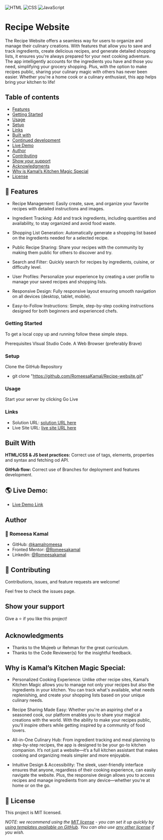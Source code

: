 ![HTML](https://img.shields.io/badge/-HTML-orange) ![CSS](https://img.shields.io/badge/-CSS-blue) ![JavaScript](https://img.shields.io/badge/-JavaScript-yellow)

# Recipe Website

The Recipe Website offers a seamless way for users to organize and manage their culinary creations. With features that allow you to save and track ingredients, create delicious recipes, and generate detailed shopping lists, it ensures you're always prepared for your next cooking adventure. The app intelligently accounts for the ingredients you have and those you need, simplifying your grocery shopping. Plus, with the option to make recipes public, sharing your culinary magic with others has never been easier. Whether you're a home cook or a culinary enthusiast, this app helps bring your kitchen to life!


## Table of contents

  - [Features](#features)
  - [Getting Started](#getting-started)
  - [Usage](#usage)
  - [Setup](#setup)
  - [Links](#links)
  - [Built with](#built-with)
  - [Continued development](#continued-development)
  - [Live Demo](#-live-demo)
  - [Author](#author)
  - [Contributing](#-contributing)
  - [Show your support](#show-your-support)
  - [Acknowledgments](#acknowledgments)
  - [ Why is Kamal’s Kitchen Magic Special](#why-is-kamals-kitchen-magic-special)
  - [License](#-license)


## 🌟 Features

- Recipe Management: Easily create, save, and organize your favorite recipes with detailed instructions and images.

- Ingredient Tracking: Add and track ingredients, including quantities and availability, to stay organized and avoid food waste.

- Shopping List Generation: Automatically generate a shopping list based on the ingredients needed for a selected recipe.

- Public Recipe Sharing: Share your recipes with the community by making them public for others to discover and try.

- Search and Filter: Quickly search for recipes by ingredients, cuisine, or difficulty level.

- User Profiles: Personalize your experience by creating a user profile to manage your saved recipes and shopping lists.

- Responsive Design: Fully responsive layout ensuring smooth navigation on all devices (desktop, tablet, mobile).

- Easy-to-Follow Instructions: Simple, step-by-step cooking instructions designed for both beginners and experienced chefs.

### Getting Started

To get a local copy up and running follow these simple steps.

Prerequisites
VIsual Studio Code.
A Web Browser (preferably Brave)

### Setup

Clone the GitHub Repository

- git clone "https://github.com/RomeesaKamal/Recipe-website.git"

### Usage

Start your server by clicking Go Live

### Links

- Solution URL: [solution URL here](https://github.com/RomeesaKamal/Recipe-website)
- Live Site URL: [live site URL here](https://romeesakamal.github.io/Recipe-website/)

## Built With

**HTML/CSS & JS best practices:** Correct use of tags, elements, properties and syntax and fetching od API.

**GitHub flow:** Correct use of Branches for deployment and features development.

## 🌎 Live Demo:

- [Live Demo Link](romeesakamal.github.io/Recipe-website/)

## Author

### 👤 **Romeesa Kamal**

- GitHub: [@kamalromeesa](https://github.com/RomeesaKamal/)
- Fronted Mentor: [@Romeesakamal](https://www.frontendmentor.io/profile/RomeesaKamal)
- Linkedin: [@Romeesakamal](https://www.linkedin.com/in/romeesa-kamal-7864b8342/)


## 🤝 Contributing

Contributions, issues, and feature requests are welcome!

Feel free to check the issues page.

## Show your support

Give a ⭐️ if you like this project!

## Acknowledgments

- Thanks to the Mujeeb ur Rehman for the great curriculum.
- Thanks to the Code Reviewer(s) for the insightful feedback.


## Why is Kamal’s Kitchen Magic Special:

- Personalized Cooking Experience: Unlike other recipe sites, Kamal’s Kitchen Magic allows you to manage not only your recipes but also the ingredients in your kitchen. You can track what's available, what needs replenishing, and create your shopping lists based on your unique culinary needs.

- Recipe Sharing Made Easy: Whether you're an aspiring chef or a seasoned cook, our platform enables you to share your magical creations with the world. With the ability to make your recipes public, you'll inspire others while getting inspired by a community of food lovers.

- All-in-One Culinary Hub: From ingredient tracking and meal planning to step-by-step recipes, the app is designed to be your go-to kitchen companion. It’s not just a website—it’s a full kitchen assistant that makes cooking and organizing meals simpler and more enjoyable.

- Intuitive Design & Accessibility: The sleek, user-friendly interface ensures that anyone, regardless of their cooking experience, can easily navigate the website. Plus, the responsive design allows you to access recipes and manage ingredients from any device—whether you're at home or on the go.

## 📝 License

This project is MIT licensed.

_NOTE: we recommend using the [MIT license](https://choosealicense.com/licenses/mit/) - you can set it up quickly by [using templates available on GitHub](https://docs.github.com/en/communities/setting-up-your-project-for-healthy-contributions/adding-a-license-to-a-repository). You can also use [any other license](https://choosealicense.com/licenses/) if you wish._